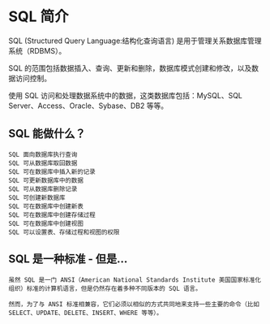 # SQL 简介
SQL (Structured Query Language:结构化查询语言) 是用于管理关系数据库管理系统（RDBMS）。 

SQL 的范围包括数据插入、查询、更新和删除，数据库模式创建和修改，以及数据访问控制。

使用 SQL 访问和处理数据系统中的数据，这类数据库包括：MySQL、SQL Server、Access、Oracle、Sybase、DB2 等等。

## SQL 能做什么？
    SQL 面向数据库执行查询
    SQL 可从数据库取回数据
    SQL 可在数据库中插入新的记录
    SQL 可更新数据库中的数据
    SQL 可从数据库删除记录
    SQL 可创建新数据库
    SQL 可在数据库中创建新表
    SQL 可在数据库中创建存储过程
    SQL 可在数据库中创建视图
    SQL 可以设置表、存储过程和视图的权限

## SQL 是一种标准 - 但是...
    虽然 SQL 是一门 ANSI（American National Standards Institute 美国国家标准化组织）标准的计算机语言，但是仍然存在着多种不同版本的 SQL 语言。

    然而，为了与 ANSI 标准相兼容，它们必须以相似的方式共同地来支持一些主要的命令（比如 SELECT、UPDATE、DELETE、INSERT、WHERE 等等）。